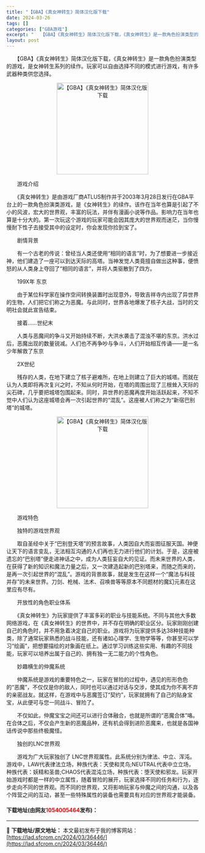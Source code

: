 ```yaml
---
title: "【GBA】《真女神转生》简体汉化版下载"
date: 2024-03-26
tags: []
categories: ["GBA游戏"]
excerpt: "　　【GBA】《真女神转生》简体汉化版下载，《真女神转生》是一款角色扮演类型的游戏，是女神转生系列的续作。玩家可以自由选择不同的模式进行游戏，有许多武器种类供您选择。 　　游戏介绍 　　《真女神转生》是由游戏厂商ATLUS制作并于2003年3月28日发行在GBA平台上的一款角色扮演类游戏，是《女神转&hellip;"
layout: post
---
```


 <p>　　【GBA】《真女神转生》简体汉化版下载，《真女神转生》是一款角色扮演类型的游戏，是女神转生系列的续作。玩家可以自由选择不同的模式进行游戏，有许多武器种类供您选择。</p> <p align="center"><img align="" border="0" src="https://lad.sfcrom.cn/wp-content/uploads/2024/03/20240326_660265cf8eb4e.png" width="240" alt="【GBA】《真女神转生》简体汉化版下载" /></p> <p>　　游戏介绍</p> <p>　　《真女神转生》是由游戏厂商ATLUS制作并于2003年3月28日发行在GBA平台上的一款角色扮演类游戏，是《女神转生》的续作。该作在当年也算是引起了不小的风波，宏大的世界观，丰富的玩法，并伴有漫画小说等作品。影响力在当年也算是十分大的。第一次玩这个游戏的玩家可能会因其庞大的世界观而迷茫，当你慢慢耐下性子去接受其中的设定时，你会发现你捡到宝了。</p> <p>　　剧情背景</p> <p>　　有一个古老的传说：曾经当人类还使用&ldquo;相同的语言&rdquo;时，为了想要进一步接近神，他们建造了一座可以到达天际的高塔。当神发觉人类竟擅自做出这种事，便愤怒的从人类身上夺回了&ldquo;相同的语言&rdquo;，并将人类驱散到了四方。</p> <p>　　199X年 东京</p> <p>　　由于某位科学家在操作空间转换装置时出现意外，导致吉祥寺内出现了异世界的生物，人们把它们称之为恶魔。与此同时，世界各地爆发了核子大战，当时的文明社会就此宣告结束。</p> <p>　　接着&hellip;&hellip;世纪末</p> <p>　　人类与恶魔间的争斗又开始持续不断，大洪水袭击了混浊不堪的东京。洪水过后，恶魔出现的数量锐减。人们也不再争吵与争斗，人们开始相互传诵&mdash;&mdash;是一名少年解救了东京</p> <p>　　2X世纪</p> <p>　　残存的人类，在地下建立了核子避难所，在地上则建立了巨大的城塔。而就在认为人类即将再次复兴之时，不知从何时开始，在塔的周围出现了三根耸入天际的尖石碑，几乎要把城塔包围起来。同时，异世界的恶魔再度开始活跃起来，不知不觉中人们认为这座城塔会再一次引起世界的&ldquo;混乱&rdquo;。这座被人们称之为&ldquo;新宿巴别塔&ldquo;的城塔。</p> <p align="center"><img align="" border="0" src="https://lad.sfcrom.cn/wp-content/uploads/2024/03/20240326_660265cfe98f4.png" width="240" alt="【GBA】《真女神转生》简体汉化版下载" /></p> <p>　　游戏特色</p> <p>　　独特的游戏世界观</p> <p>　　取自圣经中关于&ldquo;巴别登天塔&rdquo;的预言故事，人类因自大而妄图征服天国。神便让天下的语言变乱，无法相互沟通的人们再也无力进行他们的计划。于是，这座被遗忘的&ldquo;巴别塔&rdquo;便走进神话之中，成为人类狂妄自大的见证。而未来世界的人类，在获得了新的知识和魔法力量之后，又一次建造起新的巴别塔来，而随之而来的，是再一次引起世界的&ldquo;混乱&rdquo;。游戏的背景故事，就是发生在这样一个&ldquo;魔法与科技并存&rdquo;的未来世界。刀剑、枪械、法术、召唤兽等等原本不同题材的魔幻元素在这里应有尽有。</p> <p>　　开放性的角色职业体系</p> <p>　　《真女神转生》为玩家提供了丰富多彩的职业与技能系统。不同与其他大多数网络游戏，在《真女神转生》的世界中，并不存在明确的职业区分。玩家刚刚创建自己的角色时，并不用急着决定自己的职业。游戏将为玩家提供多达38种技能种类，除了通常玩家熟悉的战斗技能，还有诸如心理学、生物学等等，你甚至可以学习&ldquo;绘画&rdquo;，把想要描绘的对象画在纸上。通过学习训练这些实用、有趣的不同技能，玩家可以培养出属于自己的、拥有独一无二能力的个性角色。</p> <p>　　妙趣横生的仲魔系统</p> <p>　　仲魔系统是游戏的重要特色之一，玩家在冒险的过程中，遇见的形形色色的&ldquo;恶魔&rdquo;，不仅仅是你的敌人，同时也可以通过对话与交涉，使其成为你不离不弃的亲密战友。就这样，在游戏中与恶魔签订&ldquo;契约&rdquo;，玩家就拥有了自己的贴身宝宝，从此便可与您一同战斗、冒险了。</p> <p>　　不仅如此，仲魔宝宝之间还可以进行合体融合，也就是所谓的&ldquo;恶魔合体&rdquo;咯。在合体之后，不仅会产生新的恶魔品种，还有机会得到进阶恶魔来，也就是各国神话传说中那些终极魔怪。</p> <p>　　独创的LNC世界观</p> <p>　　游戏为广大玩家独创了 LNC世界观属性。此系统分别为律法、中立、浑沌。游戏中，LAW代表律法立场，种族代表：天使和灵鸟;NEUTRAL代表中立立场，种族代表：妖精和圣兽;CHAOS代表混沌立场，种族代表：堕天使和邪龙。玩家开始游戏时都是一样的中立属性，随着冒险的展开，玩家选择不同的任务和行为，逐步走向不同的世界观。而不同的世界观，又将影响玩家与仲魔之间的沟通，以及各个阵营之间的互动，甚至一些特殊属性的装备也需要具有对应的世界观才能装备。</p> <p><h4>下载地址(由网友<font color="red">1054005464</font>发布)：</h4></p> 

---
📖 **下载地址/原文地址：** 本文最初发布于我的博客网站：[https://lad.sfcrom.cn/2024/03/36446/](https://lad.sfcrom.cn/2024/03/36446/)

